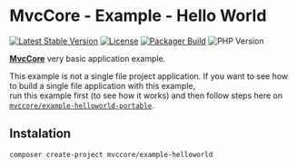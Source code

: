 # MvcCore - Example - Hello World

[![Latest Stable Version](https://img.shields.io/badge/Stable-v5.2.0-brightgreen.svg?style=plastic)](https://github.com/mvccore/example-helloworld/releases)
[![License](https://img.shields.io/badge/License-BSD%203-brightgreen.svg?style=plastic)](https://mvccore.github.io/docs/mvccore/5.0.0/LICENSE.md)
[![Packager Build](https://img.shields.io/badge/Packager%20Build-passing-brightgreen.svg?style=plastic)](https://github.com/mvccore/packager)
![PHP Version](https://img.shields.io/badge/PHP->=5.4-brightgreen.svg?style=plastic)

[**MvcCore**](https://github.com/mvccore/mvccore) very basic application example.  

This example is not a single file project application. If you want to see how to build a single file application with this example,  
run this example first (to see how it works) and then follow steps here on [`mvccore/example-helloworld-portable`](https://github.com/mvccore/example-helloworld-portable).

## Instalation
```shell
composer create-project mvccore/example-helloworld
```
